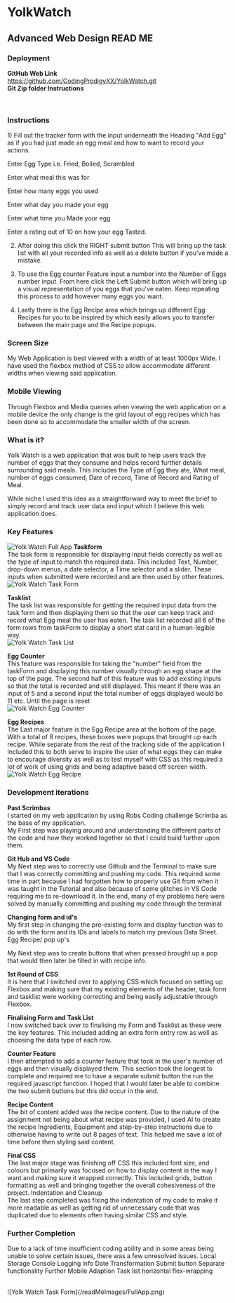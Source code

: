 # YolkWatch

## Advanced Web Design READ ME

### Deployment
**GitHub Web Link**
<br>
https://github.com/CodingProdigyXX/YolkWatch.git
<br>
**Git Zip folder Instructions**

<br>

### Instructions
<p>1) Fill out the tracker form with the input underneath the Heading "Add Egg" as if you had just made an egg meal and how to want to record your actions.</p>
	
<p>Enter Egg Type i.e. Fried, Boiled, Scrambled</p>
<p>Enter what meal this was for</p>
<p>Enter how many eggs you used</p>
<p>Enter what day you made your egg</p>
<p>Enter what time you Made your egg</p>
<p>Enter a rating out of 10 on how your egg Tasted.</p>

2) After doing this click the RIGHT submit button
This will bring up the task list with all your recorded info as well as a delete button if you've made a mistake.

3) To use the Egg counter Feature input a number into the Number of Eggs number input. From here click the Left Submit button which will bring up a visual representation of you eggs that you've eaten. Keep repeating this process to add however many eggs you want.

4) Lastly there is the Egg Recipe area which brings up different Egg Recipes for you to be inspired by which easily allows you to transfer between the main page and the Recipe popups.

### Screen Size<br>
My Web Application is best viewed with a width of at least 1000px Wide. I have used the flexbox method of CSS to allow accommodate different widths when viewing said application.

### Mobile Viewing
Through Flexbox and Media queries when viewing the web application on a mobile device the only change is the grid layout of egg recipes which has been done so to accommodate the smaller width of the screen.

### What is it?
Yolk Watch is a web application that was built to help users track the number of eggs that they consume and helps record further details surrounding said meals. This includes the Type of Egg they ate, What meal, number of eggs consumed, Date of record, Time of Record and Rating of Meal.

While niche I used this idea as a straightforward way to meet the brief to simply record and track user data and input which I believe this web application does.

### Key Features
![Yolk Watch Full App](/readMeImages/FullApp.png)
**Taskform**<br>
The task form is responsible for displaying input fields correctly as well as the type of input to match the required data. This included Text, Number, drop-down menus, a date selector, a Time selector and a slider. These inputs when submitted were recorded and are then used by other features.
<br>
![Yolk Watch Task Form](/readMeImages/TaskForm.png)



**Tasklist**<br>
The task list was responsible for getting the required input data from the task form and then displaying them so that the user can keep track and record what Egg meal the user has eaten. The task list recorded all 6 of the form rows from taskForm to display a short stat card in a human-legible way.
<br>
![Yolk Watch Task List](/readMeImages/TaskList.png)

**Egg Counter**<br>
This feature was responsible for taking the "number" field from the taskForm and displaying this number visually through an egg shape at the top of the page. The second half of this feature was to add existing inputs so that the total is recorded and still displayed. This meant if there was an input of 5 and a second input the total number of eggs displayed would be 11 etc. Until the page is reset
<br>
![Yolk Watch Egg Counter](/readMeImages/EggCounter.png)

**Egg Recipes**<br>
The Last major feature is the Egg Recipe area at the bottom of the page. With a total of 8 recipes, these boxes were popups that brought up each recipe. While separate from the rest of the tracking side of the application I included this to both serve to inspire the user of what eggs they can make to encourage diversity as well as to test myself with CSS as this required a lot of work of using grids and being adaptive based off screen width.
<br>
![Yolk Watch Egg Recipe](/readMeImages/EggRecipe.png)

### Development iterations<br>
**Past Scrimbas**<br>
I started on my web application by using Robs Coding challenge Scrimba as the base of my application. 
<br>
My First step was playing around and understanding the different parts of the code and how they worked together so that I could build further upon them.

**Git Hub and VS Code**<br>
My Next step was to correctly use Github and the Terminal to make sure that I was correctly committing and pushing my code. This required some time in part because I had forgotten how to properly use Git from when it was taught in the Tutorial and also because of some glitches in VS Code requiring me to re-download it. In the end, many of my problems here were solved by manually committing and pushing my code through the terminal

**Changing form and id's**<br>
My first step in changing the pre-existing form and display function was to do with the form and its IDs and labels to match my previous Data Sheet.
Egg Recipe/ pop up's
<br>

My Next step was to create buttons that when pressed brought up a pop that would then later be filled in with recipe info.

**1st Round of CSS**<br>
It is here that I switched over to applying CSS which focused on setting up Flexbox and making sure that my existing elements of the header, task form and tasklist were working correcting and being easily adjustable through Flexbox. 

**Finalising Form and Task List**<br>
I now switched back over to finalising my Form and Tasklist as these were the key features. This included adding an extra form entry row as well as choosing the data type of each row.

**Counter Feature**<br>
I then attempted to add a counter feature that took in the user's number of eggs and then visually displayed them. This section took the longest to complete and required me to have a separate submit button the run the required javascript function. I hoped that I would later be able to combine the two submit buttons but this did occur in the end.

**Recipe Content**<br>
The bit of content added was the recipe content. Due to the nature of the assignment not being about what recipe was provided, I used AI to create the recipe Ingredients, Equipment and step-by-step instructions due to otherwise having to write out 8 pages of text. This helped me save a lot of time before then styling said content.

**Final CSS**<br>
The last major stage was finishing off CSS this included font size, and colours but primarily was focused on how to display content in the way I want and making sure it wrapped correctly. This included grids, button formatting as well and bringing together the overall cohesiveness of the project.
Indentation and Cleanup
<br>
The last step completed was fixing the indentation of my code to make it more readable as well as getting rid of unnecessary code that was duplicated due to elements often having similar CSS and style.
<br>



### Further Completion<br>
Due to a lack of time insufficient coding ability and in some areas being unable to solve certain issues, there was a few unresolved issues.
Local Storage
Console Logging info
Date Transformation
Submit button Separate functionality
Further Mobile Adaption
Task list horizontal flex-wrapping

<br>
![Yolk Watch Task Form](/readMeImages/FullApp.png)
